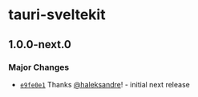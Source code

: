 # tauri-sveltekit

## 1.0.0-next.0

### Major Changes

- [`e9fe0e1`](https://github.com/haleksandre/tauri-sveltekit/commit/e9fe0e1fe97e25e586dbad2c388c9409fec648b9) Thanks [@haleksandre](https://github.com/haleksandre)! - initial next release
